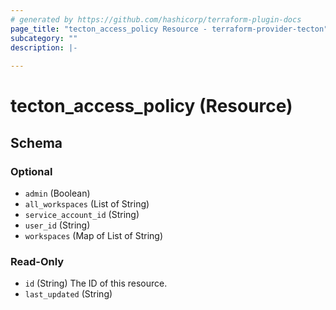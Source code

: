 ```yaml
---
# generated by https://github.com/hashicorp/terraform-plugin-docs
page_title: "tecton_access_policy Resource - terraform-provider-tecton"
subcategory: ""
description: |-
  
---
```


# tecton_access_policy (Resource)





<!-- schema generated by tfplugindocs -->
## Schema

### Optional

- `admin` (Boolean)
- `all_workspaces` (List of String)
- `service_account_id` (String)
- `user_id` (String)
- `workspaces` (Map of List of String)

### Read-Only

- `id` (String) The ID of this resource.
- `last_updated` (String)
